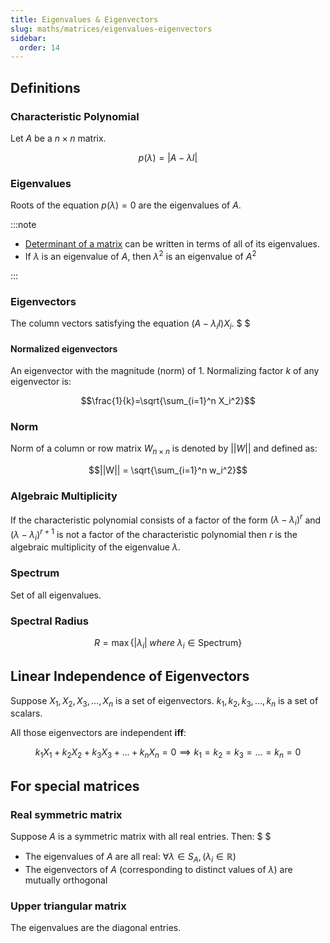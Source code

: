 ```yaml
---
title: Eigenvalues & Eigenvectors
slug: maths/matrices/eigenvalues-eigenvectors
sidebar:
  order: 14
---
```


## Definitions

### Characteristic Polynomial

Let $A$ be a $n\times n$ matrix.

```math
p(\lambda)=|A-\lambda I|
```

### Eigenvalues

Roots of the equation $p(\lambda) = 0$ are the eigenvalues of $A$.

:::note

- [Determinant of a matrix](/maths/matrices/determinant/#in-relation-with-eigenvalues)
  can be written in terms of all of its eigenvalues.
- If $\lambda$ is an eigenvalue of $A$, then $\lambda^2$ is an eigenvalue of
  $A^2$

:::

### Eigenvectors

The column vectors satisfying the equation $(A-\lambda_i I)X_i$. $ $

#### Normalized eigenvectors

An eigenvector with the magnitude (norm) of $1$. Normalizing factor $k$ of any
eigenvector is:

```math
\frac{1}{k}=\sqrt{\sum_{i=1}^n X_i^2}
```

### Norm

Norm of a column or row matrix $W_{n\times n}$ is denoted by $||W||$ and defined
as:

```math
||W|| = \sqrt{\sum_{i=1}^n w_i^2}
```

### Algebraic Multiplicity

If the characteristic polynomial consists of a factor of the form
$(\lambda − \lambda_i)^r$ and $(\lambda − \lambda_i)^{r+1}$ is not a factor of
the characteristic polynomial then $r$ is the algebraic multiplicity of the
eigenvalue $\lambda$.

### Spectrum

Set of all eigenvalues.

### Spectral Radius

```math
R=\max\Big\{|\lambda_i|\; where \;\lambda_i \in \text{Spectrum}\Big\}
```

## Linear Independence of Eigenvectors

Suppose $X_1,X_2,X_3,\dots,X_n$ is a set of eigenvectors.
$k_1,k_2,k_3,\dots,k_n$ is a set of scalars.

All those eigenvectors are independent **iff**:

```math
k_1X_1+k_2X_2+k_3X_3+\dots+k_nX_n=0
\implies
k_1=k_2=k_3=\dots=k_n=0
```

## For special matrices

### Real symmetric matrix

Suppose $A$ is a symmetric matrix with all real entries. Then: $ $

- The eigenvalues of $A$ are all real:
  $\forall \lambda \in S_A, (\lambda_i \in \mathbb{R})$
- The eigenvectors of $A$ (corresponding to distinct values of $\lambda$) are
  mutually orthogonal

### Upper triangular matrix

The eigenvalues are the diagonal entries.
